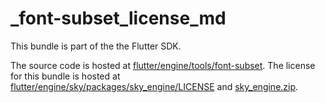 # _font-subset_license_md

This bundle is part of the the Flutter SDK.

The source code is hosted at [flutter/engine/tools/font-subset](https://github.com/flutter/engine/tree/f40e976bedff57e69e1b3d89a7c2a3c617a03dad/tools/font-subset).
The license for this bundle is hosted at [flutter/engine/sky/packages/sky_engine/LICENSE](https://github.com/flutter/engine/tree/f40e976bedff57e69e1b3d89a7c2a3c617a03dad/sky/packages/sky_engine/LICENSE) 
and [sky_engine.zip](https://storage.googleapis.com/flutter_infra_release/flutter/f40e976bedff57e69e1b3d89a7c2a3c617a03dad/sky_engine.zip).
